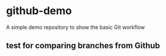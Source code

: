 # github-demo
A simple demo repository to show the basic Git workflow

## test for comparing branches from Github
